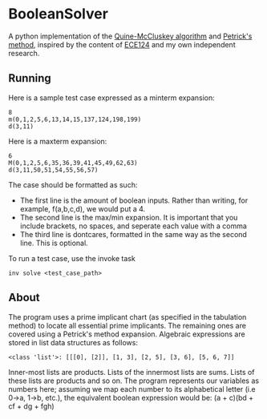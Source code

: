 # BooleanSolver
A python implementation of the [Quine-McCluskey algorithm](https://en.wikipedia.org/wiki/Quine%E2%80%93McCluskey_algorithm) and 
[Petrick's method](https://en.wikipedia.org/wiki/Petrick%27s_method), inspired by the content of [ECE124](https://ece.uwaterloo.ca/~cgebotys/NEW/124-frameset.htm) and my own independent research.

## Running
Here is a sample test case expressed as a minterm expansion:
```
8
m(0,1,2,5,6,13,14,15,137,124,198,199)
d(3,11)
```
Here is a maxterm expansion:
```
6
M(0,1,2,5,6,35,36,39,41,45,49,62,63)
d(3,11,50,51,54,55,56,57)
```

The case should be formatted as such:
* The first line is the amount of boolean inputs. Rather than writing, for example, f(a,b,c,d), we would put a 4.
* The second line is the max/min expansion. It is important that you include brackets, no spaces, and seperate each value with a comma
* The third line is dontcares, formatted in the same way as the second line. This is optional. 

To run a test case, use the invoke task 

```
inv solve <test_case_path>
```

## About 
The program uses a prime implicant chart (as specified in the tabulation method) to locate all essential prime implicants. The remaining ones are covered using a Petrick's method expansion. Algebraic expressions are stored in list data structures as follows:
```
<class 'list'>: [[[0], [2]], [1, 3], [2, 5], [3, 6], [5, 6, 7]]
```
Inner-most lists are products. Lists of the innermost lists are sums. Lists of these lists are products and so on. The program represents our variables as numbers here; assuming we map each number to its alphabetical letter (i.e 0->a, 1->b, etc.), the equivalent boolean 
expression would be:
(a + c)(bd + cf + dg + fgh)
